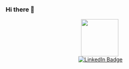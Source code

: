 ### Hi there 👋

<div id="header" align="center">
  <img src="https://media4.giphy.com/media/3kPDmoWdBpQPNhCnUG/giphy.gif" width="100"/>
<div id="badges">
      <img src="https://komarev.com/ghpvc/?username=your-github-username&style=flat-square&color=blue" alt=""/>
  <a href="www.linkedin.com/in/josemanuelplaza">
    <img src="https://img.shields.io/badge/LinkedIn-blue?style=for-the-badge&logo=linkedin&logoColor=white" alt="LinkedIn Badge"/>
  </a>
</div>
